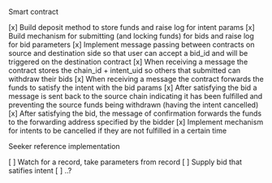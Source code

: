 Smart contract

[x] Build deposit method to store funds and raise log for intent params
[x] Build mechanism for submitting (and locking funds) for bids and raise log for bid parameters
[x] Implement message passing between contracts on source and destination side so that user can accept a bid_id and will be triggered on the destination contract
[x] When receiving a message the contract stores the chain_id + intent_uid so others that submitted can withdraw their bids
[x] When receiving a message the contract forwards the funds to satisfy the intent with the bid params
[x] After satisfying the bid a message is sent back to the source chain indicating it has been fulfilled and preventing the source funds being withdrawn (having the intent cancelled)
[x] After satisfying the bid, the message of confirmation forwards the funds to the forwarding address specified by the bidder
[x] Implement mechanism for intents to be cancelled if they are not fulfilled in a certain time

Seeker reference implementation

[ ] Watch for a record, take parameters from record
[ ] Supply bid that satifies intent
[ ] ..?